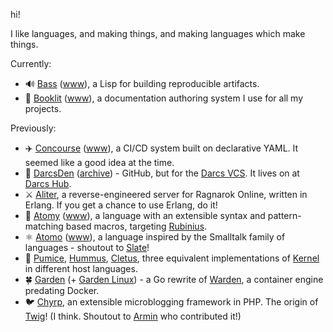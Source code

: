 hi!

I like languages, and making things, and making languages which make things.

Currently:

* 🔊 [Bass](https://github.com/vito/bass) ([www](https://bass-lang.org)), a Lisp for building reproducible artifacts.
* 📖 [Booklit](https://github.com/vito/booklit) ([www](https://booklit.page)), a documentation authoring system I use for all my projects.

Previously:

* ✈️ [Concourse] ([www](https://concourse-ci.org)), a CI/CD system built on declarative YAML. It seemed like a good idea at the time.
* 🌚 [DarcsDen] ([archive](http://web.archive.org/web/20110816083908/http://darcsden.com/alex/darcsden)) - GitHub, but for the [Darcs VCS](http://darcs.net/). It lives on at [Darcs Hub](https://hub.darcs.net/).
* ⚔️ [Aliter], a reverse-engineered server for Ragnarok Online, written in Erlang. If you get a chance to use Erlang, do it!
* 🌱 [Atomy] ([www](https://vito.github.io/atomy/)), a language with an extensible syntax and pattern-matching based macros, targeting [Rubinius].
* ⚛️ [Atomo] ([www](https://vito.github.io/atomo/)), a language inspired by the Smalltalk family of languages - shoutout to [Slate](https://github.com/briantrice/slate-language)!
* 🍿 [Pumice], [Hummus], [Cletus], three equivalent implementations of [Kernel] in different host languages.
* 🍀 [Garden] (+ [Garden Linux]) - a Go rewrite of [Warden], a container engine predating Docker.
* 🐦 [Chyrp], an extensible microblogging framework in PHP. The origin of [Twig](https://twig.symfony.com/doc/3.x/templates.html)! (I think. Shoutout to [Armin] who contributed it!)

[Concourse]: https://github.com/concourse/concourse
[Atomy]: https://github.com/vito/atomy
[Atomo]: https://github.com/vito/atomo
[Garden]: https://github.com/cloudfoundry/garden
[Garden Linux]: https://github.com/cloudfoundry-attic/garden-linux
[Aliter]: https://github.com/aliter/aliter
[Warden]: https://github.com/cloudfoundry/warden
[Chyrp]: https://github.com/vito/chyrp
[Hummus]: https://github.com/vito/hummus
[Cletus]: https://github.com/vito/cletus
[Pumice]: https://github.com/vito/pumice
[Kernel]: https://web.cs.wpi.edu/~jshutt/kernel.html
[DarcsDen]: https://github.com/vito/darcsden
[Armin]: https://github.com/mitsuhiko
[Rubinius]: https://github.com/rubinius/rubinius
